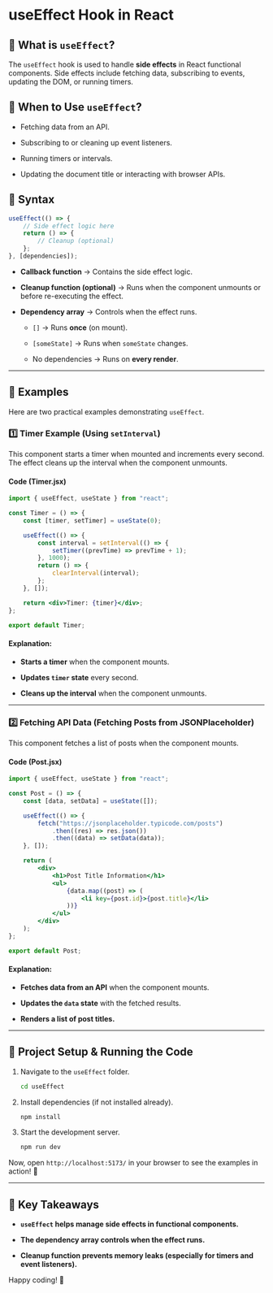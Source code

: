 # useEffect Hook in React

## 📌 What is `useEffect`?

The `useEffect` hook is used to handle **side effects** in React functional components. Side effects include fetching data, subscribing to events, updating the DOM, or running timers.

## 🎯 When to Use `useEffect`?

- Fetching data from an API.

- Subscribing to or cleaning up event listeners.

- Running timers or intervals.

- Updating the document title or interacting with browser APIs.

## 📝 Syntax

```jsx
useEffect(() => {
    // Side effect logic here
    return () => {
        // Cleanup (optional)
    };
}, [dependencies]);
```

- **Callback function** → Contains the side effect logic.

- **Cleanup function (optional)** → Runs when the component unmounts or before re-executing the effect.

- **Dependency array** → Controls when the effect runs.

  - `[]` → Runs **once** (on mount).

  - `[someState]` → Runs when `someState` changes.

  - No dependencies → Runs on **every render**.

---

## 🚀 Examples

Here are two practical examples demonstrating `useEffect`.

### 1️⃣ Timer Example (Using `setInterval`)

This component starts a timer when mounted and increments every second. The effect cleans up the interval when the component unmounts.

#### **Code (Timer.jsx)**

```jsx
import { useEffect, useState } from "react";

const Timer = () => {
    const [timer, setTimer] = useState(0);

    useEffect(() => {
        const interval = setInterval(() => {
            setTimer((prevTime) => prevTime + 1);
        }, 1000);
        return () => {
            clearInterval(interval);
        };
    }, []);

    return <div>Timer: {timer}</div>;
};

export default Timer;
```

#### **Explanation:**

- **Starts a timer** when the component mounts.

- **Updates `timer` state** every second.

- **Cleans up the interval** when the component unmounts.

---

### 2️⃣ Fetching API Data (Fetching Posts from JSONPlaceholder)

This component fetches a list of posts when the component mounts.

#### **Code (Post.jsx)**

```jsx
import { useEffect, useState } from "react";

const Post = () => {
    const [data, setData] = useState([]);

    useEffect(() => {
        fetch("https://jsonplaceholder.typicode.com/posts")
            .then((res) => res.json())
            .then((data) => setData(data));
    }, []);

    return (
        <div>
            <h1>Post Title Information</h1>
            <ul>
                {data.map((post) => (
                    <li key={post.id}>{post.title}</li>
                ))}
            </ul>
        </div>
    );
};

export default Post;
```

#### **Explanation:**

- **Fetches data from an API** when the component mounts.

- **Updates the `data` state** with the fetched results.

- **Renders a list of post titles.**

---

## 📂 Project Setup & Running the Code

1. Navigate to the `useEffect` folder.

   ```sh
   cd useEffect
   ```

2. Install dependencies (if not installed already).

   ```sh
   npm install
   ```

3. Start the development server.

   ```sh
   npm run dev
   ```

Now, open `http://localhost:5173/` in your browser to see the examples in action! 🚀

---

## 🎯 Key Takeaways

- **`useEffect` helps manage side effects in functional components.**

- **The dependency array controls when the effect runs.**

- **Cleanup function prevents memory leaks (especially for timers and event listeners).**

Happy coding! 🎉
